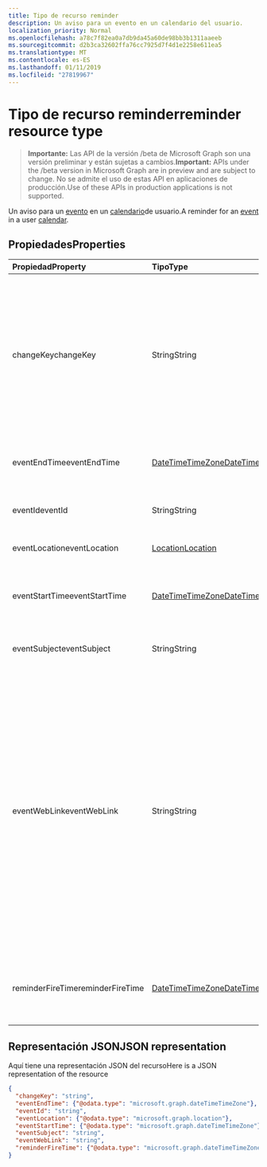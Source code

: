 ```yaml
---
title: Tipo de recurso reminder
description: Un aviso para un evento en un calendario del usuario.
localization_priority: Normal
ms.openlocfilehash: a78c7f82ea0a7db9da45a60de98bb3b1311aaeeb
ms.sourcegitcommit: d2b3ca32602ffa76cc7925d7f4d1e2258e611ea5
ms.translationtype: MT
ms.contentlocale: es-ES
ms.lasthandoff: 01/11/2019
ms.locfileid: "27819967"
---
```

# <a name="reminder-resource-type"></a><span data-ttu-id="4462a-103">Tipo de recurso reminder</span><span class="sxs-lookup"><span data-stu-id="4462a-103">reminder resource type</span></span>

> <span data-ttu-id="4462a-104">**Importante:** Las API de la versión /beta de Microsoft Graph son una versión preliminar y están sujetas a cambios.</span><span class="sxs-lookup"><span data-stu-id="4462a-104">**Important:** APIs under the /beta version in Microsoft Graph are in preview and are subject to change.</span></span> <span data-ttu-id="4462a-105">No se admite el uso de estas API en aplicaciones de producción.</span><span class="sxs-lookup"><span data-stu-id="4462a-105">Use of these APIs in production applications is not supported.</span></span>

<span data-ttu-id="4462a-106">Un aviso para un [evento](event.md) en un [calendario](calendar.md)de usuario.</span><span class="sxs-lookup"><span data-stu-id="4462a-106">A reminder for an [event](event.md) in a user [calendar](calendar.md).</span></span>

## <a name="properties"></a><span data-ttu-id="4462a-107">Propiedades</span><span class="sxs-lookup"><span data-stu-id="4462a-107">Properties</span></span>
| <span data-ttu-id="4462a-108">Propiedad</span><span class="sxs-lookup"><span data-stu-id="4462a-108">Property</span></span>     | <span data-ttu-id="4462a-109">Tipo</span><span class="sxs-lookup"><span data-stu-id="4462a-109">Type</span></span>   |<span data-ttu-id="4462a-110">Descripción</span><span class="sxs-lookup"><span data-stu-id="4462a-110">Description</span></span>|
|:---------------|:--------|:----------|
|<span data-ttu-id="4462a-111">changeKey</span><span class="sxs-lookup"><span data-stu-id="4462a-111">changeKey</span></span>|<span data-ttu-id="4462a-112">String</span><span class="sxs-lookup"><span data-stu-id="4462a-112">String</span></span>|<span data-ttu-id="4462a-p102">Identifica la versión del aviso. Cada vez que cambia el aviso, cambia también **changeKey**. Permite que Exchange aplique los cambios a la versión correcta del objeto.</span><span class="sxs-lookup"><span data-stu-id="4462a-p102">Identifies the version of the reminder. Every time the reminder is changed, **changeKey** changes as well. This allows Exchange to apply changes to the correct version of the object.</span></span>|
|<span data-ttu-id="4462a-116">eventEndTime</span><span class="sxs-lookup"><span data-stu-id="4462a-116">eventEndTime</span></span>|[<span data-ttu-id="4462a-117">DateTimeTimeZone</span><span class="sxs-lookup"><span data-stu-id="4462a-117">DateTimeTimeZone</span></span>](datetimetimezone.md)|<span data-ttu-id="4462a-118">Fecha, hora y zona horaria en que finaliza el evento.</span><span class="sxs-lookup"><span data-stu-id="4462a-118">The date, time and time zone that the event ends.</span></span>|
|<span data-ttu-id="4462a-119">eventId</span><span class="sxs-lookup"><span data-stu-id="4462a-119">eventId</span></span>|<span data-ttu-id="4462a-120">String</span><span class="sxs-lookup"><span data-stu-id="4462a-120">String</span></span>|<span data-ttu-id="4462a-p103">Identificador único del evento. Solo lectura.</span><span class="sxs-lookup"><span data-stu-id="4462a-p103">The unique ID of the event. Read only.</span></span>|
|<span data-ttu-id="4462a-123">eventLocation</span><span class="sxs-lookup"><span data-stu-id="4462a-123">eventLocation</span></span>|[<span data-ttu-id="4462a-124">Location</span><span class="sxs-lookup"><span data-stu-id="4462a-124">Location</span></span>](location.md)|<span data-ttu-id="4462a-125">Ubicación del evento.</span><span class="sxs-lookup"><span data-stu-id="4462a-125">The location of the event.</span></span>|
|<span data-ttu-id="4462a-126">eventStartTime</span><span class="sxs-lookup"><span data-stu-id="4462a-126">eventStartTime</span></span>|[<span data-ttu-id="4462a-127">DateTimeTimeZone</span><span class="sxs-lookup"><span data-stu-id="4462a-127">DateTimeTimeZone</span></span>](datetimetimezone.md)|<span data-ttu-id="4462a-128">Fecha, hora y zona horaria en que comienza el evento.</span><span class="sxs-lookup"><span data-stu-id="4462a-128">The date, time, and time zone that the event starts.</span></span>|
|<span data-ttu-id="4462a-129">eventSubject</span><span class="sxs-lookup"><span data-stu-id="4462a-129">eventSubject</span></span>|<span data-ttu-id="4462a-130">String</span><span class="sxs-lookup"><span data-stu-id="4462a-130">String</span></span>|<span data-ttu-id="4462a-131">Texto de la línea de asunto del evento.</span><span class="sxs-lookup"><span data-stu-id="4462a-131">The text of the event's subject line.</span></span>|
|<span data-ttu-id="4462a-132">eventWebLink</span><span class="sxs-lookup"><span data-stu-id="4462a-132">eventWebLink</span></span>|<span data-ttu-id="4462a-133">String</span><span class="sxs-lookup"><span data-stu-id="4462a-133">String</span></span>|<span data-ttu-id="4462a-134">Dirección URL para abrir el evento en Outlook en la web.</span><span class="sxs-lookup"><span data-stu-id="4462a-134">The URL to open the event in Outlook on the web.</span></span><br/><br/><span data-ttu-id="4462a-p104">El evento se abrirá en el navegador si está conectado a su buzón mediante Outlook en la web. Se le pedirá que inicie sesión si no la ha iniciado ya en el navegador.</span><span class="sxs-lookup"><span data-stu-id="4462a-p104">The event will open in the browser if you are logged in to your mailbox via Outlook on the web. You will be prompted to login if you are not already logged in with the browser.</span></span><br/><br/><span data-ttu-id="4462a-137">Se puede acceder a esta dirección URL desde un iFrame.</span><span class="sxs-lookup"><span data-stu-id="4462a-137">This URL can be accessed from within an iFrame.</span></span>|
|<span data-ttu-id="4462a-138">reminderFireTime</span><span class="sxs-lookup"><span data-stu-id="4462a-138">reminderFireTime</span></span>|[<span data-ttu-id="4462a-139">DateTimeTimeZone</span><span class="sxs-lookup"><span data-stu-id="4462a-139">DateTimeTimeZone</span></span>](datetimetimezone.md)|<span data-ttu-id="4462a-140">Fecha, hora y zona horaria en que se establece que se produzca el aviso.</span><span class="sxs-lookup"><span data-stu-id="4462a-140">The date, time, and time zone that the reminder is set to occur.</span></span>|

## <a name="json-representation"></a><span data-ttu-id="4462a-141">Representación JSON</span><span class="sxs-lookup"><span data-stu-id="4462a-141">JSON representation</span></span>

<span data-ttu-id="4462a-142">Aquí tiene una representación JSON del recurso</span><span class="sxs-lookup"><span data-stu-id="4462a-142">Here is a JSON representation of the resource</span></span>

<!-- {
  "blockType": "resource",
  "optionalProperties": [

  ],
  "@odata.type": "microsoft.graph.reminder"
}-->

```json
{
  "changeKey": "string",
  "eventEndTime": {"@odata.type": "microsoft.graph.dateTimeTimeZone"},
  "eventId": "string",
  "eventLocation": {"@odata.type": "microsoft.graph.location"},
  "eventStartTime": {"@odata.type": "microsoft.graph.dateTimeTimeZone"},
  "eventSubject": "string",
  "eventWebLink": "string",
  "reminderFireTime": {"@odata.type": "microsoft.graph.dateTimeTimeZone"}
}

```

<!-- uuid: 8fcb5dbc-d5aa-4681-8e31-b001d5168d79
2015-10-25 14:57:30 UTC -->
<!-- {
  "type": "#page.annotation",
  "description": "reminder resource",
  "keywords": "",
  "section": "documentation",
  "tocPath": ""
}-->
